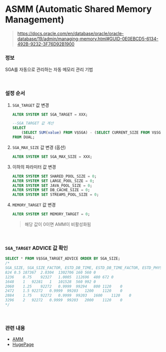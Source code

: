ASMM (Automatic Shared Memory Management)
===
>https://docs.oracle.com/en/database/oracle/oracle-database/19/admin/managing-memory.html#GUID-0E0EBCD5-6134-492B-9232-3F76D92B1900

### 정보
SGA를 자동으로 관리하는 자동 메모리 관리 기법

<br>

### 설정 순서
1. `SGA_TARGET` 값 변경
    ```sql
    ALTER SYSTEM SET SGA_TARGET = XXX;

    --SGA_TARGET 값 계산
    SELECT
        (SELECT SUM(value) FROM V$SGA) - (SELECT CURRENT_SIZE FROM V$SGA_DYNAMIC_FREE_MEMORY) AS "SGA_TARGET"
    FROM DUAL;
    ```

1. `SGA_MAX_SIZE` 값 변경 (옵션)
    ```sql
    ALTER SYSTEM SET SGA_MAX_SIZE = XXX;
    ```

1. 이하의 파라미터 값 변경
    ```sql
    ALTER SYSTEM SET SHARED_POOL_SIZE = 0;
    ALTER SYSTEM SET LARGE_POOL_SIZE = 0;
    ALTER SYSTEM SET JAVA_POOL_SIZE = 0;
    ALTER SYSTEM SET DB_CACHE_SIZE = 0;
    ALTER SYSTEM SET STREAMS_POOL_SIZE = 0;
    ```

1. `MEMORY_TARGET` 값 변경
    ```sql
    ALTER SYSTEM SET MEMORY_TARGET = 0;
    ```
    >해당 값이 0이면 AMM이 비활성화됨

<br>

### `SGA_TARGET` ADVICE 값 확인
```sql
SELECT * FROM V$SGA_TARGET_ADVICE ORDER BY SGA_SIZE;
/*
SGA_SIZE, SGA_SIZE_FACTOR, ESTD_DB_TIME, ESTD_DB_TIME_FACTOR, ESTD_PHYSICAL_READS, ESTD_BUFFER_CACHE_SIZE, ESTD_SHARED_POOL_SIZE, CON_ID
824	0.5	187367	2.0304	1302706	160	560	0
1236	0.75	92327	1.0005	112696	480	672	0
1648	1	92281	1	101528	560	992	0
2060	1.25	92272	0.9999	99294	800	1120	0
2472	1.5	92272	0.9999	99203	1200	1120	0
2884	1.75	92272	0.9999	99203	1600	1120	0
3296	2	92272	0.9999	99203	2000	1120	0
*/
```

<br>

### 관련 내용
* [AMM](../automatic-memory-management/README.md)
* [HugePage](../hugepage/README.md)

<br>
